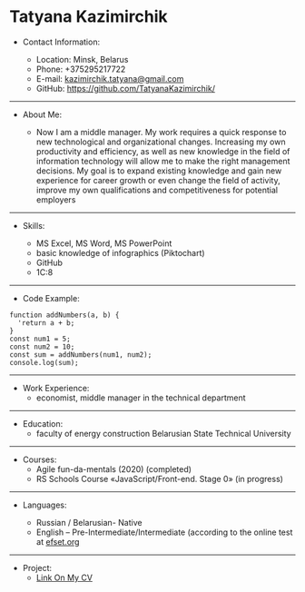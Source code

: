 # Tatyana Kazimirchik

* Contact Information:

    + Location: Minsk, Belarus
    + Phone: +375295217722
    + E-mail: kazimirchik.tatyana@gmail.com
    + GitHub: https://github.com/TatyanaKazimirchik/
 ____________________________________________________________________________________

* About Me:

    + Now I am a middle manager. My work requires a quick response to new technological and organizational changes. Increasing my own productivity and efficiency, as well as new knowledge in the field of information technology will allow me to make the right management decisions. My goal is to expand existing knowledge and gain new experience for career growth or even change the field of activity, improve my own qualifications and competitiveness for potential employers
 ____________________________________________________________________________________
 
* Skills:

    + MS Excel, MS Word, MS PowerPoint
    + basic knowledge of infographics (Piktochart)
    + GitHub
    + 1C:8
 ____________________________________________________________________________________

* Code Example:

```
function addNumbers(a, b) {
  'return a + b;
}
const num1 = 5;
const num2 = 10;
const sum = addNumbers(num1, num2);
console.log(sum);
```
 ____________________________________________________________________________________

* Work Experience:
     + economist, middle manager in the technical department
 ____________________________________________________________________________________
* Education:
    + faculty of energy construction Belarusian State Technical University
 ____________________________________________________________________________________
* Courses:
    + Agile fun-da-mentals (2020) (completed)
    + RS Schools Course «JavaScript/Front-end. Stage 0» (in progress)
 ____________________________________________________________________________________
* Languages:

    + Russian / Belarusian- Native
    + English – Pre-Intermediate/Intermediate (according to the online test at [efset.org](https://www.efset.org/)
 ____________________________________________________________________________________
* Project:
    + [Link On My CV](https://tatyanakazimirchik.github.io/rsschool-cv/cv)


